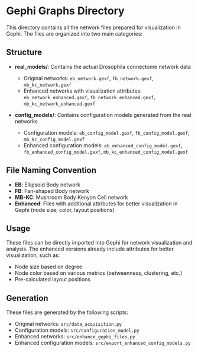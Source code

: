 # Gephi Graphs Directory

This directory contains all the network files prepared for visualization in Gephi. The files are organized into two main categories:

## Structure

- **real_models/**: Contains the actual Drosophila connectome network data
  - Original networks: `eb_network.gexf`, `fb_network.gexf`, `mb_kc_network.gexf`
  - Enhanced networks with visualization attributes: `eb_network_enhanced.gexf`, `fb_network_enhanced.gexf`, `mb_kc_network_enhanced.gexf`

- **config_models/**: Contains configuration models generated from the real networks
  - Configuration models: `eb_config_model.gexf`, `fb_config_model.gexf`, `mb_kc_config_model.gexf`
  - Enhanced configuration models: `eb_enhanced_config_model.gexf`, `fb_enhanced_config_model.gexf`, `mb_kc_enhanced_config_model.gexf`

## File Naming Convention

- **EB**: Ellipsoid Body network
- **FB**: Fan-shaped Body network
- **MB-KC**: Mushroom Body Kenyon Cell network
- **Enhanced**: Files with additional attributes for better visualization in Gephi (node size, color, layout positions)

## Usage

These files can be directly imported into Gephi for network visualization and analysis. The enhanced versions already include attributes for better visualization, such as:

- Node size based on degree
- Node color based on various metrics (betweenness, clustering, etc.)
- Pre-calculated layout positions

## Generation

These files are generated by the following scripts:
- Original networks: `src/data_acquisition.py`
- Configuration models: `src/configuration_model.py`
- Enhanced networks: `src/enhance_gephi_files.py`
- Enhanced configuration models: `src/export_enhanced_config_models.py` 